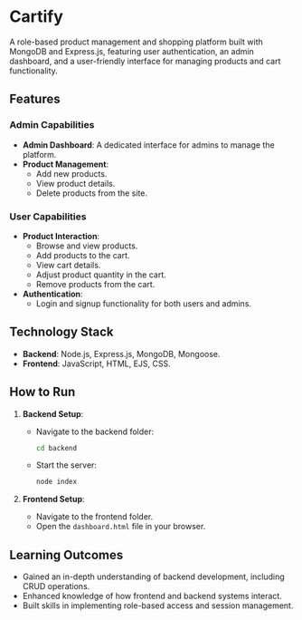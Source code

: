# **Cartify**

A role-based product management and shopping platform built with MongoDB and Express.js, featuring user authentication, an admin dashboard, and a user-friendly interface for managing products and cart functionality.

## **Features**

### **Admin Capabilities**
- **Admin Dashboard**: A dedicated interface for admins to manage the platform.
- **Product Management**:
  - Add new products.
  - View product details.
  - Delete products from the site.

### **User Capabilities**
- **Product Interaction**:
  - Browse and view products.
  - Add products to the cart.
  - View cart details.
  - Adjust product quantity in the cart.
  - Remove products from the cart.
- **Authentication**:
  - Login and signup functionality for both users and admins.

## **Technology Stack**
- **Backend**: Node.js, Express.js, MongoDB, Mongoose.
- **Frontend**: JavaScript, HTML, EJS, CSS.

## **How to Run**

1. **Backend Setup**:
   - Navigate to the backend folder:
     ```bash
     cd backend
     ```
   - Start the server:
     ```bash
     node index
     ```

2. **Frontend Setup**:
   - Navigate to the frontend folder.
   - Open the `dashboard.html` file in your browser.

## **Learning Outcomes**
- Gained an in-depth understanding of backend development, including CRUD operations.
- Enhanced knowledge of how frontend and backend systems interact.
- Built skills in implementing role-based access and session management.
